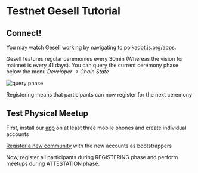 # Testnet Gesell Tutorial

## Connect!

You may watch Gesell working by navigating to [polkadot.js.org/apps](https://polkadot.js.org/apps//?rpc=wss://gesell.encointer.org#/explorer). 

Gesell features regular ceremonies every 30min (Whereas the vision for mainnet is every 41 days). You can query the current ceremony phase below the menu *Developer -> Chain State*

![query phase](./fig/polkadot-js-apps-query-phase.png)

Registering means that participants can now register for the next ceremony

## Test Physical Meetup

First, install our [app](app.md) on at least three mobile phones and create individual accounts

[Register a new community](deployments-register-community.md) with the new accounts as bootstrappers

Now, register all participants during REGISTERING phase and perform meetups during ATTESTATION phase. 
